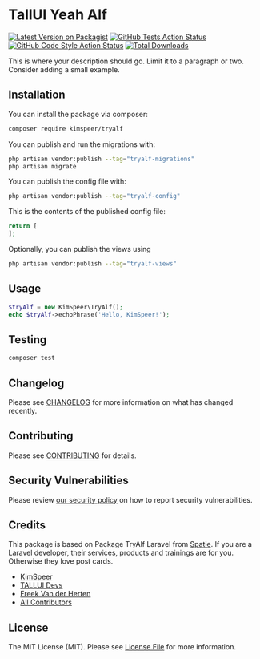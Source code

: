 # TallUI Yeah Alf

[![Latest Version on Packagist](https://img.shields.io/packagist/v/kimspeer/tryalf.svg?style=flat-square)](https://packagist.org/packages/kimspeer/tryalf)
[![GitHub Tests Action Status](https://img.shields.io/github/workflow/status/kimspeer/tryalf/run-tests?label=tests)](https://github.com/kimspeer/tryalf/actions?query=workflow%3Arun-tests+branch%3Amain)
[![GitHub Code Style Action Status](https://img.shields.io/github/workflow/status/kimspeer/tryalf/Check%20&%20fix%20styling?label=code%20style)](https://github.com/kimspeer/tryalf/actions?query=workflow%3A"Check+%26+fix+styling"+branch%3Amain)
[![Total Downloads](https://img.shields.io/packagist/dt/kimspeer/tryalf.svg?style=flat-square)](https://packagist.org/packages/kimspeer/tryalf)


This is where your description should go. Limit it to a paragraph or two. Consider adding a small example.

## Installation

You can install the package via composer:

```bash
composer require kimspeer/tryalf
```

You can publish and run the migrations with:

```bash
php artisan vendor:publish --tag="tryalf-migrations"
php artisan migrate
```

You can publish the config file with:

```bash
php artisan vendor:publish --tag="tryalf-config"
```

This is the contents of the published config file:

```php
return [
];
```

Optionally, you can publish the views using

```bash
php artisan vendor:publish --tag="tryalf-views"
```

## Usage

```php
$tryAlf = new KimSpeer\TryAlf();
echo $tryAlf->echoPhrase('Hello, KimSpeer!');
```

## Testing

```bash
composer test
```

## Changelog

Please see [CHANGELOG](CHANGELOG.md) for more information on what has changed recently.

## Contributing

Please see [CONTRIBUTING](https://github.com/spatie/.github/blob/main/CONTRIBUTING.md) for details.

## Security Vulnerabilities

Please review [our security policy](../../security/policy) on how to report security vulnerabilities.

## Credits

This package is based on Package TryAlf Laravel from [Spatie](https://spatie.be/products). If you are a Laravel developer, their services, products and trainings are for you. Otherwise they love post cards.

- [KimSpeer](https://github.com/KimSpeer)
- [TALLUI Devs](https://github.com/orgs/usetall/people)
- [Freek Van der Herten](https://github.com/freekmurze)
- [All Contributors](../../contributors)

## License

The MIT License (MIT). Please see [License File](LICENSE.md) for more information.
